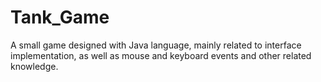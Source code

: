 # Tank_Game
A small game designed with Java language, mainly related to interface implementation, as well as mouse and keyboard events and other related knowledge.
